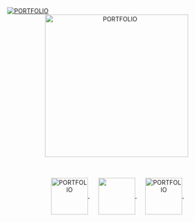 <a href="#">
  <img align="center" alt="PORTFOLIO"  src="https://raw.githubusercontent.com/Juan-Sebastian-Rios-Martinez/X/a8e2dd518ba9f0b6512972bf4f98c672e825a90b/svg/p1.svg?token=ALJSZ6YXM5VQYVI6UVMWIPDFDINLQ" />
</a>

<div align="center">
  
<a  href="https://steamcommunity.com/profiles/76561198182224539/">
  <img align="center" alt="PORTFOLIO" width="330"  src="https://raw.githubusercontent.com/Juan-Sebastian-Rios-Martinez/X/7340ed0dc4530a3db41f3d8c3f02b42f7b2e2108/svg/p2.svg?token=ALJSZ6YHVOWWCG6LVWEPEETFDIQGE" />
</a>

</div>

<br>
&nbsp;
<div align="center">
  
&nbsp;&nbsp;&nbsp;&nbsp;
<a  href="https://steamcommunity.com/profiles/76561198182224539/">
  <img align="center" alt="PORTFOLIO" width="85" hight="100" src="https://raw.githubusercontent.com/Juan-Sebastian-Rios-Martinez/X/7340ed0dc4530a3db41f3d8c3f02b42f7b2e2108/svg/i1.svg?token=ALJSZ67XDNBI7ZNZAA6PD3DFDIPRS" />
</a>
&nbsp;&nbsp;&nbsp;&nbsp;
<a  href="https://steamcommunity.com/profiles/76561198182224539/">
  <img align="center"  width="85"  src="https://raw.githubusercontent.com/Juan-Sebastian-Rios-Martinez/X/7340ed0dc4530a3db41f3d8c3f02b42f7b2e2108/svg/i2.svg?token=ALJSZ62HQGNO5QABM6BPPXTFDIPS2" />
</a>
&nbsp;&nbsp;&nbsp;&nbsp;
<a  href="https://steamcommunity.com/profiles/76561198182224539/">
  <img align="center" alt="PORTFOLIO" width="85" hight="100" src="https://raw.githubusercontent.com/Juan-Sebastian-Rios-Martinez/X/7340ed0dc4530a3db41f3d8c3f02b42f7b2e2108/svg/i3.svg?token=ALJSZ64HC3MARBCH4NC4IO3FDIPUM" />
</a>
&nbsp;&nbsp;&nbsp;&nbsp;
</div>

